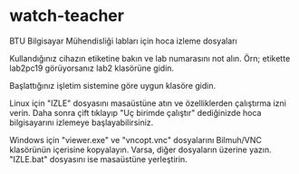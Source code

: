 # watch-teacher
BTU Bilgisayar Mühendisliği labları için hoca izleme dosyaları


Kullandığınız cihazın etiketine bakın ve lab numarasını not alın. Örn; etikette lab2pc19 görüyorsanız lab2 klasörüne gidin.

Başlattığınız işletim sistemine göre uygun klasöre gidin.

Linux için "IZLE" dosyasını masaüstüne atın ve özelliklerden çalıştırma izni verin. Daha sonra çift tıklayıp "Uç birimde çalıştır" dediğinizde hoca bilgisayarını izlemeye başlayabilirsiniz.

Windows için "viewer.exe" ve "vncopt.vnc" dosyalarını Bilmuh/VNC klasörünün içerisine kopyalayın. Varsa, diğer dosyaların üzerine yazın. "IZLE.bat" dosyasını ise masaüstüne yerleştirin.

